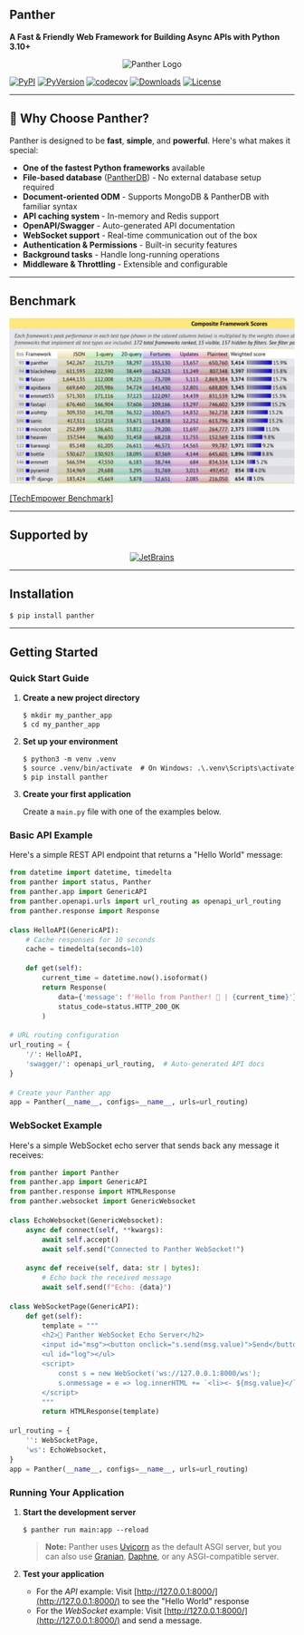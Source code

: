 ## Panther
**A Fast & Friendly Web Framework for Building Async APIs with Python 3.10+**

<p align="center">
  <img src="https://github.com/AliRn76/panther/raw/master/docs/docs/images/logo-vertical.png" alt="Panther Logo" style="width: 450px">
</p>

[![PyPI](https://img.shields.io/pypi/v/panther?label=PyPI)](https://pypi.org/project/panther/)  [![PyVersion](https://img.shields.io/pypi/pyversions/panther.svg)](https://pypi.org/project/panther/) [![codecov](https://codecov.io/github/AliRn76/panther/graph/badge.svg?token=YWFQA43GSP)](https://codecov.io/github/AliRn76/panther) [![Downloads](https://static.pepy.tech/badge/panther/month)](https://pepy.tech/project/panther) [![License](https://img.shields.io/github/license/alirn76/panther.svg)](https://github.com/alirn76/panther/blob/main/LICENSE)

---

## 🐾 Why Choose Panther?

Panther is designed to be **fast**, **simple**, and **powerful**. Here's what makes it special:

- **One of the fastest Python frameworks** available
- **File-based database** ([PantherDB](https://pypi.org/project/pantherdb/)) - No external database setup required
- **Document-oriented ODM** - Supports MongoDB & PantherDB with familiar syntax
- **API caching system** - In-memory and Redis support
- **OpenAPI/Swagger** - Auto-generated API documentation
- **WebSocket support** - Real-time communication out of the box
- **Authentication & Permissions** - Built-in security features
- **Background tasks** - Handle long-running operations
- **Middleware & Throttling** - Extensible and configurable

---

## Benchmark

<p align="center">
  <img src="https://github.com/AliRn76/panther/raw/master/docs/docs/images/benchmark.png" alt="Benchmark" style="width: 800px">
</p>

[[TechEmpower Benchmark]](https://www.techempower.com/benchmarks/#section=data-r23&l=zijzen-pa7&c=4)

---

## Supported by

<center>
<a href="https://drive.google.com/file/d/17xe1hicIiRF7SQ-clg9SETdc19SktCbV/view?usp=sharing">
<img alt="JetBrains" src="https://github.com/AliRn76/panther/raw/master/docs/docs/images/jb_beam_50x50.png">
</a>
</center>

---

## Installation

   ```shell
   $ pip install panther
   ```

---

## Getting Started

### Quick Start Guide

1. **Create a new project directory**
   ```shell
   $ mkdir my_panther_app
   $ cd my_panther_app
   ```

2. **Set up your environment**
   ```shell
   $ python3 -m venv .venv
   $ source .venv/bin/activate  # On Windows: .\.venv\Scripts\activate
   $ pip install panther
   ```

3. **Create your first application**
    
    Create a `main.py` file with one of the examples below.

### Basic API Example

Here's a simple REST API endpoint that returns a "Hello World" message:

```python title="main.py" linenums="1"
from datetime import datetime, timedelta
from panther import status, Panther
from panther.app import GenericAPI
from panther.openapi.urls import url_routing as openapi_url_routing
from panther.response import Response

class HelloAPI(GenericAPI):
    # Cache responses for 10 seconds
    cache = timedelta(seconds=10)
    
    def get(self):
        current_time = datetime.now().isoformat()
        return Response(
            data={'message': f'Hello from Panther! 🐾 | {current_time}'},
            status_code=status.HTTP_200_OK
        )

# URL routing configuration
url_routing = {
    '/': HelloAPI,
    'swagger/': openapi_url_routing,  # Auto-generated API docs
}

# Create your Panther app
app = Panther(__name__, configs=__name__, urls=url_routing)
```

### WebSocket Example

Here's a simple WebSocket echo server that sends back any message it receives:

```python title="main.py" linenums="1"
from panther import Panther
from panther.app import GenericAPI
from panther.response import HTMLResponse
from panther.websocket import GenericWebsocket

class EchoWebsocket(GenericWebsocket):
    async def connect(self, **kwargs):
        await self.accept()
        await self.send("Connected to Panther WebSocket!")
    
    async def receive(self, data: str | bytes):
        # Echo back the received message
        await self.send(f"Echo: {data}")

class WebSocketPage(GenericAPI):
    def get(self):
        template = """
        <h2>🐾 Panther WebSocket Echo Server</h2>
        <input id="msg"><button onclick="s.send(msg.value)">Send</button>
        <ul id="log"></ul>
        <script>
            const s = new WebSocket('ws://127.0.0.1:8000/ws');
            s.onmessage = e => log.innerHTML += `<li><- ${msg.value}</li><li>-> ${e.data}</li>`;
        </script>
        """
        return HTMLResponse(template)

url_routing = {
    '': WebSocketPage,
    'ws': EchoWebsocket,
}
app = Panther(__name__, configs=__name__, urls=url_routing)
```

### Running Your Application

1. **Start the development server**
   ```shell
   $ panther run main:app --reload
   ```
   
    > **Note:** Panther uses [Uvicorn](https://github.com/encode/uvicorn) as the default ASGI server, but you can also use [Granian](https://pypi.org/project/granian/), [Daphne](https://pypi.org/project/daphne/), or any ASGI-compatible server.

2. **Test your application**
    - For the _API_ example: Visit [http://127.0.0.1:8000/](http://127.0.0.1:8000/) to see the "Hello World" response
    - For the _WebSocket_ example: Visit [http://127.0.0.1:8000/](http://127.0.0.1:8000/) and send a message. 
